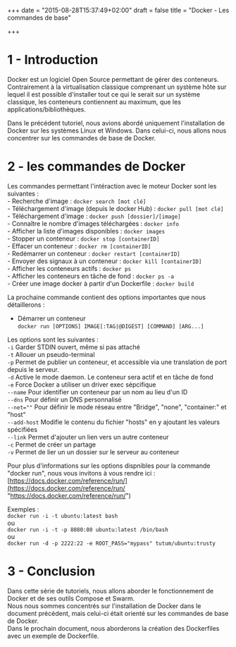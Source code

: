 +++
date = "2015-08-28T15:37:49+02:00"
draft = false
title = "Docker - Les commandes de base"

+++

# 1 - Introduction
Docker est un logiciel Open Source permettant de gérer des conteneurs.  
Contrairement à la virtualisation classique comprenant un système hôte sur lequel il est possible d'installer tout ce qui le serait sur un système classique, les conteneurs contiennent au maximum, que les applications/bibliothèques.

Dans le précédent tutoriel, nous avions abordé uniquement l'installation de Docker sur les systèmes Linux et Windows. Dans celui-ci, nous allons nous concentrer sur les commandes de base de Docker.

# 2 - les commandes de Docker
Les commandes permettant l'intéraction avec le moteur Docker sont les suivantes :   
	- Recherche d'image :								`docker search [mot clé]`  
	- Téléchargement d'image (depuis le docker Hub) :	`docker pull [mot clé]`  
	- Téléchargement d'image :							`docker push [dossier]/[image]`  
	- Connaître le nombre d'images téléchargées :		`docker info`  
	- Afficher la liste d'images disponibles :			`docker images`  
	- Stopper un conteneur :								`docker stop [containerID]`  
	- Effacer un conteneur :								`docker rm [containerID]`  
	- Redémarrer un conteneur :							`docker restart [containerID]`  
	- Envoyer des signaux à un conteneur :				`docker kill [containerID]`  
	- Afficher les conteneurs actifs :					`docker ps`  
	- Afficher les conteneurs en tâche de fond :		`docker ps -a`  
	- Créer une image docker à partir d'un Dockerfile :	`docker build`

La prochaine commande contient des options importantes que nous détaillerons :  
- Démarrer un conteneur  
`docker run [OPTIONS] IMAGE[:TAG|@DIGEST] [COMMAND] [ARG...]`

Les options sont les suivantes :  
	`-i` 			Garder STDIN ouvert, même si pas attaché  
	`-t` 			Allouer un pseudo-terminal  
	`-p` 			Permet de publier un conteneur, et accessible via une translation de port depuis le serveur.  
	`-d` 			Active le mode daemon. Le conteneur sera actif et en tâche de fond  
	`-e` 			Force Docker a utiliser un driver exec sépcifique  
	`--name` 		Pour identifier un conteneur par un nom au lieu d'un ID  
	`--dns` 		Pour définir un DNS personnalisé  
	`--net=""`	Pour définir le mode réseau entre "Bridge", "none", "container:" et "host"  
	`--add-host`	Modifie le contenu du fichier "hosts" en y ajoutant les valeurs spécifiées  
	`--link`		Permet d'ajouter un lien vers un autre conteneur  
	`-c` 			Permet de créer un partage  
	`-v` 			Permet de lier un un dossier sur le serveur au conteneur

Pour plus d'informations sur les options dispnibles pour la commande "docker run", nous vous invitons à vous rendre ici : [https://docs.docker.com/reference/run/](https://docs.docker.com/reference/run/ "https://docs.docker.com/reference/run/")

Exemples :  
`docker run -i -t ubuntu:latest bash`  
ou  
`docker run -i -t -p 8080:80 ubuntu:latest /bin/bash`  
ou  
`docker run -d -p 2222:22 -e ROOT_PASS="mypass" tutum/ubuntu:trusty`

# 3 - Conclusion
Dans cette série de tutoriels, nous allons aborder le fonctionnement de Docker et de ses outils Compose et Swarm.  
Nous nous sommes concentrés sur l'installation de Docker dans le document précédent, mais celui-ci était orienté sur les commandes de base de Docker.  
Dans le prochain document, nous aborderons la création des Dockerfiles avec un exemple de Dockerfile.
